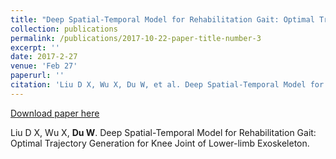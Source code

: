 ```yaml
---
title: "Deep Spatial-Temporal Model for Rehabilitation Gait: Optimal Trajectory Generation for Knee Joint of Lower-limb Exoskeleton"
collection: publications
permalink: /publications/2017-10-22-paper-title-number-3
excerpt: ''
date: 2017-2-27
venue: 'Feb 27'
paperurl: ''
citation: 'Liu D X, Wu X, Du W, et al. Deep Spatial-Temporal Model for Rehabilitation Gait: Optimal Trajectory Generation for Knee Joint of Lower-limb Exoskeleton[J]. Assembly Automation.2017'
---
```


[Download paper here](http://www.emeraldinsight.com/doi/abs/10.1108/AA-11-2016-155?journalCode=aa)

Liu D X, Wu X, **Du W**. Deep Spatial-Temporal Model for Rehabilitation Gait: Optimal Trajectory Generation for Knee Joint of Lower-limb Exoskeleton.